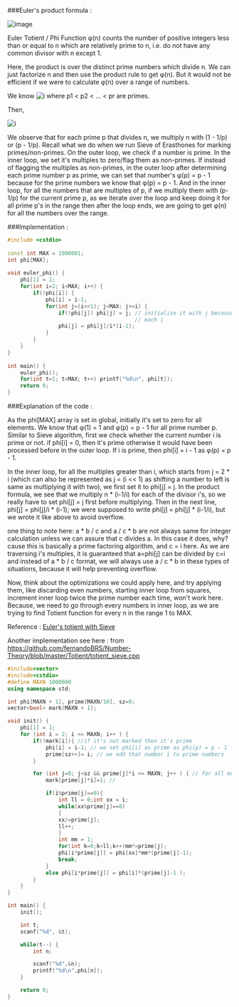###Euler's product formula : 

![image](http://1.bp.blogspot.com/-KC-rhVEztZY/US5LZ7tLRmI/AAAAAAAAAWg/hmI9Z058TQg/s320/Capture.PNG)

Euler Totient / Phi Function φ(n) counts the number of positive integers less than or equal to n
which are relatively prime to n, i.e. do not have any common divisor with n except 1.

Here, the product is over the distinct prime numbers which divide n. We can just factorize n and then use the product 
rule to get φ(n). But it would not be efficient if we were to calculate φ(n) over a range of numbers.

We know ![i](https://i2.wp.com/upload.wikimedia.org/math/c/2/3/c234d6e919edb2e0b29b0ddeef6ab0e2.png) 
where p1 < p2 < … < pr are primes.

Then,

![i](https://i2.wp.com/upload.wikimedia.org/math/e/2/4/e245f7fb4bef4ab2209d7b3a70aa7413.png)


We observe that for each prime p that divides n, we multiply n with (1 - 1/p) or (p - 1/p). Recall what we do when
we run Sieve of Erasthones for marking primes/non-primes. On the outer loop, we check if a number is prime. In the 
inner loop, we set it's multiples to zero/flag them as non-primes. If instead of flagging the multiples as non-primes, in
the outer loop after determining each prime number p as prime, we can set that number's  φ(p) = p - 1 because for the 
prime numbers we know that φ(p) = p - 1. And in the inner loop, for all the numbers that are multiples of p, if we multiply 
them with (p-1/p) for the current prime p, as we iterate over the loop and keep doing it for all prime p's in the range
then after the loop ends, we are going to get φ(n) for all the numbers over the range.

###Implementation :

```C++
#include <cstdio>
 
const int MAX = 1000001;
int phi[MAX];
 
void euler_phi() {
    phi[1] = 1;
    for(int i=2; i<MAX; i++) {
        if(!phi[i]) {
            phi[i] = i-1;
            for(int j=(i<<1); j<MAX; j+=i) {
                if(!phi[j]) phi[j] = j; // initialize it with j because in the product formula we multiply n*(i-1/i) for
                                        // each i
                phi[j] = phi[j]/i*(i-1);
            }
        }
    }
}
 
int main() {
    euler_phi();
    for(int t=1; t<MAX; t++) printf("%d\n", phi[t]);
    return 0;
}
```

###Explanation of the code :

As the phi[MAX] array is set in global, initially it's set to zero for all elements. We know that φ(1) = 1 and 
φ(p) = p - 1 for all prime number p. Similar to Sieve algorithm, first we check whether the current number i is prime or not.
if phi[i] = 0, then it's prime otherwise it would have been processed before in the outer loop. If i is prime, then 
phi[i] = i - 1 as φ(p) = p - 1.

In the inner loop, for all the multiples greater than i, which starts from j = 2 * i (which can also be represented as 
j = (i << 1) as shifting a number to left is same as multiplying it with two), we first set it to phi[j] = j.
In the product formula, we see that we multiply n * (i-1/i) for each of the divisor i's, so we really have to set 
phi[j] = j first before multiplying. Then in the next line, phi[j] = phi[j]/i * (i-1); we were supposed to
write phi[j] = phi[j] * (i-1/i), but we wrote it like above to avoid overflow.

one thing to note here: a * b / c and a / c * b are not always same for integer calculation
unless we can assure that c divides a. In this case it does, why? cause this is basically a prime factoring algorithm, 
and c = i here. As we are traversing i's multiples, it is guaranteed that a=phi[j] can be divided by c=i and 
instead of a * b / c format, we will always use a / c * b in these types of situations, because it will help 
preventing overflow.

Now, think about the optimizations we could apply here, and try applying them, like discarding even numbers, 
starting inner loop from squares, increment inner loop twice the prime number each time, won't work here. 
Because, we need to go through every numbers in inner loop, as we are trying to find Totient function for every n 
in the range 1 to MAX.

Reference : [Euler's totient with Sieve](http://zobayer.blogspot.com/2013/02/euler-totient-function.html)

Another implementation see here : from https://github.com/fernandoBRS/Number-Theory/blob/master/Totient/totient_sieve.cpp

```C++
#include<vector>
#include<cstdio>
#define MAXN 1000000
using namespace std;

int phi[MAXN + 1], prime[MAXN/10], sz=0;
vector<bool> mark(MAXN + 1);

void init() {
    phi[1] = 1;
    for (int i = 2; i <= MAXN; i++ ) {
        if(!mark[i]){ //if it's not marked then it's prime
            phi[i] = i-1; // we set phi[i] as prime as phi(p) = p - 1 for prime number p
            prime[sz++]= i; // we add that number i to prime numbers
        }

        for (int j=0; j<sz && prime[j]*i <= MAXN; j++ ) { // for all multiples of i
            mark[prime[j]*i]=1; // 

            if(i%prime[j]==0){
                int ll = 0;int xx = i;
                while(xx%prime[j]==0)
                {
                xx/=prime[j];
                ll++;
                }
                int mm = 1;
                for(int k=0;k<ll;k++)mm*=prime[j];
                phi[i*prime[j]] = phi[xx]*mm*(prime[j]-1);
                break;
            }
            else phi[i*prime[j]] = phi[i]*(prime[j]-1 ); 
        }
    }
}

int main() {
    init();

    int t;
    scanf("%d", &t);

    while(t--) {
        int n;

        scanf("%d",&n);
        printf("%d\n",phi[n]);
    }

    return 0;
}
```
